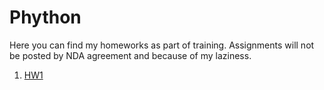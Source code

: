 # Phython

Here you can find my homeworks as part of training.
Assignments will not be posted by NDA agreement and because of my laziness.

1. [HW1](https://github.com/Vladyslava-Bug/Phython/commit/fc99e2eb77a4f13949a6223d13b680290eb5e2a3)
 
